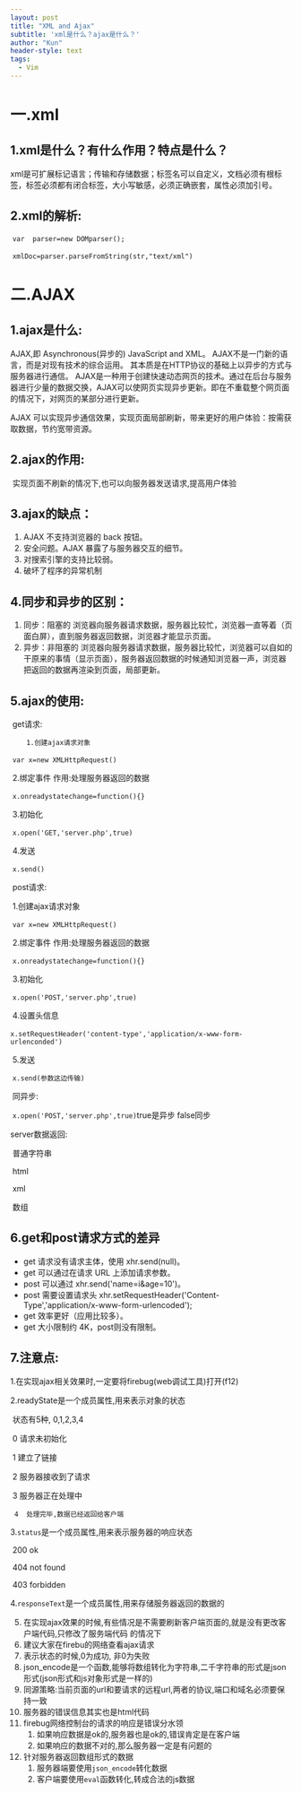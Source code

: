 ```yaml
---
layout: post
title: "XML and Ajax"
subtitle: 'xml是什么？ajax是什么？'
author: "Kun"
header-style: text
tags:
  - Vim
---
```


# 一.xml

## 1.xml是什么？有什么作用？特点是什么？

xml是可扩展标记语言；传输和存储数据；标签名可以自定义，文档必须有根标签，标签必须都有闭合标签，大小写敏感，必须正确嵌套，属性必须加引号。

## 2.xml的解析:

​       `var  parser=new DOMparser();`

​       `xmlDoc=parser.parseFromString(str,"text/xml")`

# 二.AJAX

## 1.ajax是什么:

AJAX,即 Asynchronous(异步的) JavaScript and XML。
AJAX不是一门新的语言，而是对现有技术的综合运用。
其本质是在HTTP协议的基础上以异步的方式与服务器进行通信。
AJAX是一种用于创建快速动态网页的技术。通过在后台与服务器进行少量的数据交换，AJAX可以使网页实现异步更新。即在不重载整个网页面的情况下，对网页的某部分进行更新。

AJAX 可以实现异步通信效果，实现页面局部刷新，带来更好的用户体验：按需获取数据，节约宽带资源。

## 2.ajax的作用:

​       实现页面不刷新的情况下,也可以向服务器发送请求,提高用户体验

## 3.ajax的缺点：

1. AJAX 不支持浏览器的 back 按钮。
2. 安全问题。AJAX 暴露了与服务器交互的细节。
3. 对搜索引擎的支持比较弱。
4. 破坏了程序的异常机制

## 4.同步和异步的区别：

1. 同步：阻塞的
   浏览器向服务器请求数据，服务器比较忙，浏览器一直等着（页面白屏），直到服务器返回数据，浏览器才能显示页面。
2. 异步：非阻塞的
   浏览器向服务器请求数据，服务器比较忙，浏览器可以自如的干原来的事情（显示页面），服务器返回数据的时候通知浏览器一声，浏览器把返回的数据再渲染到页面，局部更新。

## 5.ajax的使用:

​	get请求:

 		1.创建ajax请求对象

​		`var x=new XMLHttpRequest()`

​		2.绑定事件 作用:处理服务器返回的数据

​		`x.onreadystatechange=function(){}`

​		3.初始化

​		`x.open('GET,'server.php',true)`

​		4.发送

​		`x.send()`

​	post请求:

​		1.创建ajax请求对象

​		`var x=new XMLHttpRequest()`

​		2.绑定事件 作用:处理服务器返回的数据

​		`x.onreadystatechange=function(){}`

​		3.初始化

​		`x.open('POST,'server.php',true)`

​		4.设置头信息

​		`x.setRequestHeader('content-type','application/x-www-form-urlenconded')`

​		5.发送

​		`x.send(参数这边传输)`

​	同异步:

​		`x.open('POST,'server.php',true)`true是异步  false同步

server数据返回:

​	普通字符串

​	html

​	xml

​	数组

## 6.get和post请求方式的差异

- get 请求没有请求主体，使用 xhr.send(null)。
- get 可以通过在请求 URL 上添加请求参数。
- post 可以通过 xhr.send('name=i&age=10')。
- post 需要设置请求头 xhr.setRequestHeader('Content-Type','application/x-www-form-urlencoded');
- get 效率更好（应用比较多）。
- get 大小限制约 4K，post则没有限制。

## 7.注意点:

 1.在实现ajax相关效果时,一定要将firebug(web调试工具)打开(f12)

 2.readyState是一个成员属性,用来表示对象的状态

​	  状态有5种,	0,1,2,3,4

​		0  请求未初始化

​		1  建立了链接

​		2  服务器接收到了请求

​		3  服务器正在处理中

   	 4  处理完毕,数据已经返回给客户端

  3.`status`是一个成员属性,用来表示服务器的响应状态

​		200 ok

​		404  not  found

​		403  forbidden

  4.`responseText`是一个成员属性,用来存储服务器返回的数据的

5. 在实现ajax效果的时候,有些情况是不需要刷新客户端页面的,就是没有更改客户端代码,只修改了服务端代码		的情况下
6. 建议大家在firebu的网络查看ajax请求
7. 表示状态的时候,0为成功,  非0为失败
8. json_encode是一个函数,能够将数组转化为字符串,二千字符串的形式是json形式(json形式和js对象形式是一样的)
9. 同源策略:当前页面的url和要请求的远程url,两者的协议,端口和域名必须要保持一致
10. 服务器的错误信息其实也是html代码
11. firebug网络控制台的请求的响应是错误分水领
    1. 如果响应数据是ok的,服务器也是ok的,错误肯定是在客户端
    2. 如果响应的数据不对的,那么服务器一定是有问题的
12. 针对服务器返回数组形式的数据
    1. 服务器端要使用`json_encode`转化数据
    2. 客户端要使用`eval`函数转化,转成合法的js数据